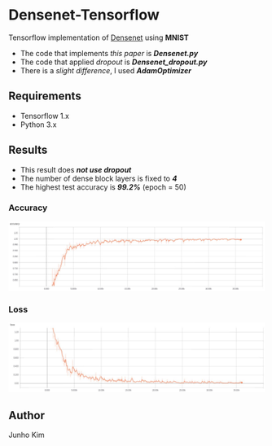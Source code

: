 # Densenet-Tensorflow
Tensorflow implementation of [Densenet](https://arxiv.org/abs/1608.06993) using **MNIST**
* The code that implements *this paper* is ***Densenet.py***
* The code that applied *dropout* is ***Densenet_dropout.py***
* There is a *slight difference*, I used ***AdamOptimizer***

## Requirements
* Tensorflow 1.x
* Python 3.x

## Results
* This result does ***not use dropout***
* The number of dense block layers is fixed to ***4***
* The highest test accuracy is ***99.2%*** (epoch = 50)

### Accuracy
![accuracy](./assests/acc.JPG)

### Loss
![Loss](./assests/loss.JPG)


## Author
Junho Kim
